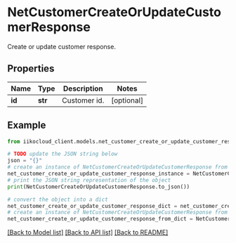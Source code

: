 # NetCustomerCreateOrUpdateCustomerResponse

Create or update customer response.

## Properties

Name | Type | Description | Notes
------------ | ------------- | ------------- | -------------
**id** | **str** | Customer id. | [optional] 

## Example

```python
from iikocloud_client.models.net_customer_create_or_update_customer_response import NetCustomerCreateOrUpdateCustomerResponse

# TODO update the JSON string below
json = "{}"
# create an instance of NetCustomerCreateOrUpdateCustomerResponse from a JSON string
net_customer_create_or_update_customer_response_instance = NetCustomerCreateOrUpdateCustomerResponse.from_json(json)
# print the JSON string representation of the object
print(NetCustomerCreateOrUpdateCustomerResponse.to_json())

# convert the object into a dict
net_customer_create_or_update_customer_response_dict = net_customer_create_or_update_customer_response_instance.to_dict()
# create an instance of NetCustomerCreateOrUpdateCustomerResponse from a dict
net_customer_create_or_update_customer_response_from_dict = NetCustomerCreateOrUpdateCustomerResponse.from_dict(net_customer_create_or_update_customer_response_dict)
```
[[Back to Model list]](../README.md#documentation-for-models) [[Back to API list]](../README.md#documentation-for-api-endpoints) [[Back to README]](../README.md)


